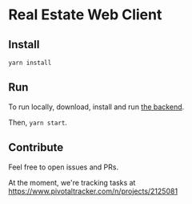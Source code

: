 # Real Estate Web Client

## Install
`yarn install`

## Run

To run locally, download, install and run [the backend](https://github.com/em-casa/backend).

Then, `yarn start`.

## Contribute

Feel free to open issues and PRs.

At the moment, we're tracking tasks at https://www.pivotaltracker.com/n/projects/2125081
